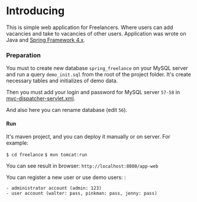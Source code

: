 Introducing
===============

This is simple web application for Freelancers. Where users can add vacancies and take to vacancies of other users.
Application was wrote on Java and [Spring Framework 4.x](http://spring.io).

### Preparation

You must to create new database `spring_freelance` on your MySQL server and run a query `demo_init.sql` from the root of the project folder. It's create necessary tables and initializes of demo data.

Then you must add your login and password for MySQL server `57-58` in [mvc-dispatcher-servlet.xml](http://github.com/ar0ne/freelance_spring_web_app/freelance/app-web/src/main/webapp/WEB-INF/mvc-dispatcher-servlet.xml).

And also here you can rename database (edit `56`).

#### Run

It's maven project, and you can deploy it manually or on server. For example:

`$ cd freelance`
`$ mvn tomcat:run`

You can see result in browser: `http://localhost:8080/app-web`

You can register a new user or use demo users: : 

    - administrator account (admin: 123)
    - user account (walter: pass, pinkman: pass, jenny: pass)
